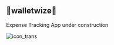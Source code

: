 ## 🚧walletwize🚧

Expense Tracking App under construction

![icon_trans](https://github.com/omar546/walletwize/assets/71936776/7ce7ec14-0b2a-46ad-b85d-920dcdcac23b)
